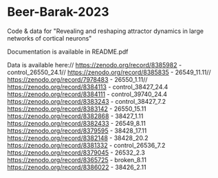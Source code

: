 # Beer-Barak-2023
Code &amp; data for "Revealing and reshaping attractor dynamics in large networks of cortical neurons"

Documentation is available in README.pdf

Data is available here://
https://zenodo.org/record/8385982 - control_26550_24.1//
https://zenodo.org/record/8385835 - 26549_11.11//
https://zenodo.org/record/7978483 - 26550_1.11//
https://zenodo.org/record/8384113 - control_38427_24.4
https://zenodo.org/record/8384111 - control_39740_24.4
https://zenodo.org/record/8383243 - control_38427_7.2
https://zenodo.org/record/8383142 - 26550_15.11
https://zenodo.org/record/8382868 - 38427_1.11
https://zenodo.org/record/8382433 - 26549_8.11
https://zenodo.org/record/8379595 - 38428_17.11
https://zenodo.org/record/8382148 - 38428_20.2
https://zenodo.org/record/8381332 - control_26536_7.2
https://zenodo.org/record/8379045 - 26532_2.3
https://zenodo.org/record/8365725 - broken_8.11
https://zenodo.org/record/8386022 - 38426_2.11
